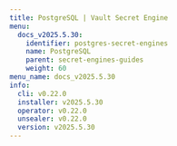 ```yaml
---
title: PostgreSQL | Vault Secret Engine
menu:
  docs_v2025.5.30:
    identifier: postgres-secret-engines
    name: PostgreSQL
    parent: secret-engines-guides
    weight: 60
menu_name: docs_v2025.5.30
info:
  cli: v0.22.0
  installer: v2025.5.30
  operator: v0.22.0
  unsealer: v0.22.0
  version: v2025.5.30
---
```


